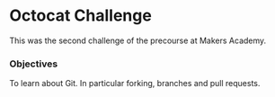# Octocat Challenge

This was the second challenge of the precourse at Makers Academy.

### Objectives

To learn about Git. In particular forking, branches and pull requests.
